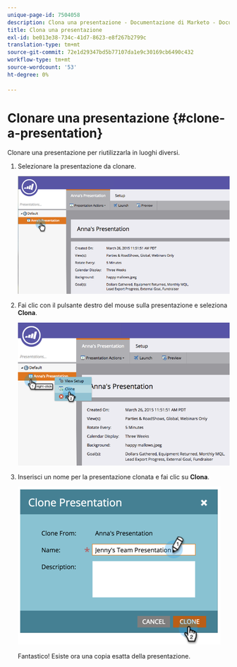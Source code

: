 ```yaml
---
unique-page-id: 7504058
description: Clona una presentazione - Documentazione di Marketo - Documentazione del prodotto
title: Clona una presentazione
exl-id: be013e38-734c-41d7-8623-e8f267b2799c
translation-type: tm+mt
source-git-commit: 72e1d29347bd5b77107da1e9c30169cb6490c432
workflow-type: tm+mt
source-wordcount: '53'
ht-degree: 0%

---
```


# Clonare una presentazione {#clone-a-presentation}

Clonare una presentazione per riutilizzarla in luoghi diversi.

1. Selezionare la presentazione da clonare.

   ![](assets/image2015-3-26-12-3a22-3a6.png)

1. Fai clic con il pulsante destro del mouse sulla presentazione e seleziona **Clona**.

   ![](assets/image2015-3-26-12-3a22-3a47.png)

1. Inserisci un nome per la presentazione clonata e fai clic su **Clona**.

   ![](assets/image2015-3-20-16-3a14-3a44.png)

   Fantastico! Esiste ora una copia esatta della presentazione.
